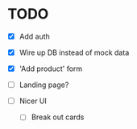 # TODO

- [x] Add auth
- [x] Wire up DB instead of mock data
- [x] 'Add product' form
- [ ] Landing page?

- [ ] Nicer UI
  - [ ] Break out cards
